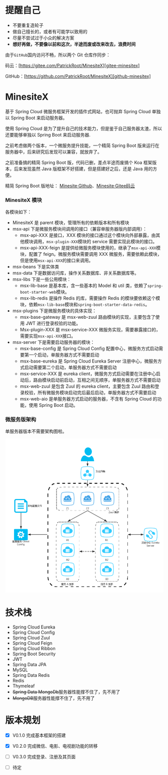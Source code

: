 
# 提醒自己

- 不要重复造轮子
- 做自己擅长的，或者有可能学以致用的
- 尽量不尝试过于小众的解决方案
- **想好再做，不要像以前和这次，半途而废或改来改去，浪费时间**

由于`GitHub`国内访问不畅，所以两个 Git 仓库作同步：

码云：[https://gitee.com/PatrickRoot/MinesiteX][gitee-minesitex]

GitHub：[https://github.com/PatrickRoot/MinesiteX][github-minesitex]

# MinesiteX

基于 Spring Cloud 微服务框架开发的插件式网站，也可抛弃 Spring Cloud 单独以 Spring Boot 来启动服务器。

使用 Spring Cloud 是为了提升自己的技术能力，但是鉴于自己服务器太渣，所以还要能够单独以 Spring Boot 来启动服务器.

之前考虑做两个版本，一个微服务提升技能，一个精简 Spring Boot 版来运行在服务器中，后来研究后发现可以兼容，就放弃了。

之前准备搞的精简 Spring Boot 版，代码已删，差点半途而废搞个 Koa 框架版本，后来发现虽然 Java 版框架不好搭建，但是搭建好之后，还是 Java 用的方便。

精简 Spring Boot 版地址： [Minesite·Github][github-minesite]、[Minesite·Gitee码云][gitee-minesite] 

### MinesiteX 模块

  各模块如下：

- MinesiteX 是 parent 模块，管理所有的依赖版本和所有模块
- msx-api 下是微服务模块间调用的接口（兼容单服务器版内部调用）：
    - msx-api-XXX 是接口，XXX 模块的接口通过这个模块向外部暴露，由其他模块调用，`msx-plugin-XXX`模块的 service 需要实现此模块的接口。
    - msx-api-XXX-feign 是提供给微服务模块使用的，继承了`msx-api-XXX`模块，配置了 feign。微服务模块需要调用 XXX 微服务，需要依赖此模块，但是使用`msx-api-XXX`的接口来调用。
- msx-beans 下是实体类
- msx-data 下是数据访问库，操作关系数据库、非关系数据库等。
- msx-libs 下是一些公用模块：
    - msx-lib-base 是基本库，含一些基本的 Model 和 util 类，依赖了`spring-boot-starter-web`模块。
    - msx-lib-redis 是操作 Redis 的库，需要操作 Redis 的模块要依赖这个模块，依赖`msx-lib-base`模块和`spring-boot-starter-data-redis`。
- msx-plugins 下是微服务模块的具体实现：
    - msx-base-gateway 是 msx-web-zuul 路由模块的实现，主要包含了使用 JWT 进行登录校验的功能。
    - Msx-plugin-XXX 是 msx-service-XXX 微服务实现，需要暴露接口的，需要实现`msx-api-XXX`接口。
- msx-server 下是需要启动服务器的模块：
    - msx-base-config 是 Spring Cloud Config 配置中心，微服务方式启动需要第一个启动，单服务器方式不需要启动
    - msx-base-eureka 是 Spring Cloud Eureka Server 注册中心，微服务方式启动需要第二个启动，单服务器方式不需要启动
    - msx-service-XXX 是 eureka client，微服务方式启动需要在注册中心启动后，路由模块启动前启动，互相之间无顺序，单服务器方式不需要启动
    - msx-web-zuul 是包含 Zuul 的 eureka client，主要包含 Zuul 路由和登录校验，所有微服务模块启动完后最后启动，单服务器方式不需要启动
    - msx-web-aio 是单服务器方式启动的服务器，不含有 Spring Cloud 的功能，使用 Spring Boot 启动。



### 微服务版架构

单服务器版本不需要架构图啦。

![拓扑图](doc/server.png?raw=true)

# 技术栈

- Spring Cloud Eureka
- Spring Cloud Config
- Spring Cloud Zuul
- Spring Cloud Feign
- Spring Cloud Ribbon
- Spring Boot Security
- JWT
- Spring Data JPA
- MySQL
- Spring Data Redis
- Redis
- Thymeleaf
- ~~Spring Data MongoDb~~服务器性能撑不住了，先不用了
- ~~MongoDB~~服务器性能撑不住了，先不用了

# 版本规划

- [x] V0.1.0 完成基本框架的搭建
- [x] V0.2.0 完成微信、电影、电视剧功能的转移
- [ ] V0.3.0 完成登录、注册及其页面
- [ ] 待定


[github-minesitex]: https://github.com/PatrickRoot/MinesiteX
[gitee-minesitex]: https://gitee.com/PatrickRoot/MinesiteX

[github-minesite]: https://github.com/PatrickRoot/Minesite
[gitee-minesite]: https://gitee.com/PatrickRoot/Minesite

